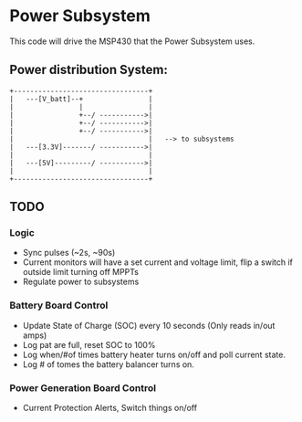 # Power Subsystem

This code will drive the MSP430 that the Power Subsystem uses.
## Power distribution System:
```
+---------------------------------+
|   ---[V_batt]--+                |
|                |                |
|                +--/ ----------->|
|                +--/ ----------->|
|                +--/ ----------->|
|                                 |   --> to subsystems
|   ---[3.3V]-------/ ----------->|
|                                 |
|   ---[5V]---------/ ----------->|
|                                 |
+---------------------------------+
```
## TODO
### Logic
* Sync pulses (~2s, ~90s)
* Current monitors will have a set current and voltage limit, flip a switch if
outside limit turning off MPPTs
* Regulate power to subsystems
### Battery Board Control
* Update State of Charge (SOC) every 10 seconds (Only reads in/out amps)
* Log pat are full, reset SOC to 100%
* Log when/#of times battery heater turns on/off and poll current state.
* Log # of tomes the battery balancer turns on.
### Power Generation Board Control
* Current Protection Alerts, Switch things on/off
